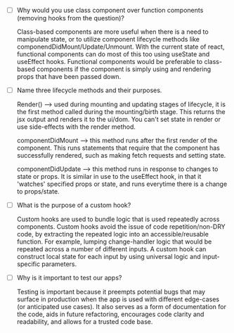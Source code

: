 - [ ] Why would you use class component over function components (removing hooks from the question)?

    Class-based components are more useful when there is a need to manipulate state, or to utilize component lifecycle methods like componendDidMount/Update/Unmount. With the current state of react, functional components can do most of this too using useState and useEffect hooks. Functional components would be preferable to class-based components if the component is simply using and rendering props that have been passed down.  

- [ ] Name three lifecycle methods and their purposes.
    
    Render() --> used during mounting and updating stages of lifecycle, it is the first method called during the mounting/birth stage. This returns the jsx output and renders it to the ui/dom. You can't set state in render or use side-effects with the render method. 

    componentDidMount --> this method runs after the first render of the component. This runs statements that require that the component has successfully rendered, such as making fetch requests and setting state. 

    componentDidUpdate --> this method runs in response to changes to state or props. It is similar in use to the useEffect hook, in that it 'watches' specified props or state, and runs everytime there is a change to props/state. 


- [ ] What is the purpose of a custom hook?

    Custom hooks are used to bundle logic that is used repeatedly across components. Custom hooks avoid the issue of code repetition/non-DRY code, by extracting the repeated logic into an accessible/reusable function. For example, lumping change-handler logic that would be repeated across a number of different inputs. A custom hook can construct local state for each input by using universal logic and input-specific parameters. 


- [ ] Why is it important to test our apps?

    Testing is important because it preempts potential bugs that may surface in production when the app is used with different edge-cases (or anticipated use cases). It also serves as a form of documentation for the code, aids in future refactoring, encourages code clarity and readability, and allows for a trusted code base.